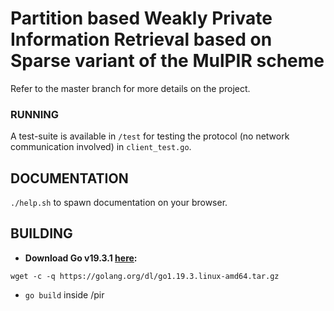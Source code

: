 # Partition based Weakly Private Information Retrieval based on Sparse variant of the MulPIR scheme
Refer to the master branch for more details on the project.
### RUNNING
A test-suite is available in ```/test``` for testing the protocol (no network communication involved) in ```client_test.go```.
## DOCUMENTATION
```./help.sh``` to spawn documentation on your browser.

## BUILDING
- **Download Go v19.3.1 [here](https://go.dev/doc/install):**
``` 
wget -c -q https://golang.org/dl/go1.19.3.linux-amd64.tar.gz
```
- ```go build``` inside /pir